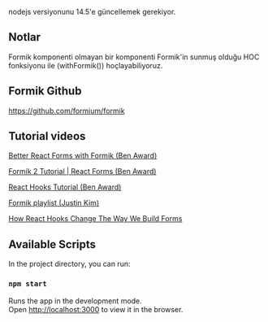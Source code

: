 nodejs versiyonunu 14.5'e güncellemek gerekiyor.

## Notlar

Formik komponenti olmayan bir komponenti Formik'in sunmuş olduğu HOC fonksiyonu ile (withFormik()) hoçlayabiliyoruz. 

## Formik Github

https://github.com/formium/formik

## Tutorial videos

[Better React Forms with Formik (Ben Award)](https://www.youtube.com/watch?v=yNiJkjEwmpw)

[Formik 2 Tutorial | React Forms (Ben Award)](https://www.youtube.com/watch?v=FD50LPJ6bjE)

[React Hooks Tutorial (Ben Award)](https://youtu.be/f687hBjwFcM)

[Formik playlist (Justin Kim)](https://www.youtube.com/playlist?list=PLXzMwWvud3xQenTa7fCUo9QP4zC-_lGqE)

[How React Hooks Change The Way We Build Forms](https://youtu.be/8yo44xN7-nQ)


## Available Scripts

In the project directory, you can run:

### `npm start`

Runs the app in the development mode.<br />
Open [http://localhost:3000](http://localhost:3000) to view it in the browser.
